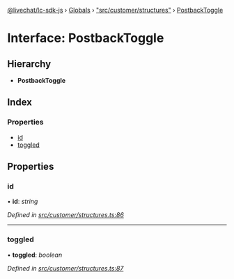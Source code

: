 [@livechat/lc-sdk-js](../README.md) › [Globals](../globals.md) › ["src/customer/structures"](../modules/_src_customer_structures_.md) › [PostbackToggle](_src_customer_structures_.postbacktoggle.md)

# Interface: PostbackToggle

## Hierarchy

* **PostbackToggle**

## Index

### Properties

* [id](_src_customer_structures_.postbacktoggle.md#id)
* [toggled](_src_customer_structures_.postbacktoggle.md#toggled)

## Properties

###  id

• **id**: *string*

*Defined in [src/customer/structures.ts:86](https://github.com/livechat/lc-sdk-js/blob/21d7a55/src/customer/structures.ts#L86)*

___

###  toggled

• **toggled**: *boolean*

*Defined in [src/customer/structures.ts:87](https://github.com/livechat/lc-sdk-js/blob/21d7a55/src/customer/structures.ts#L87)*

